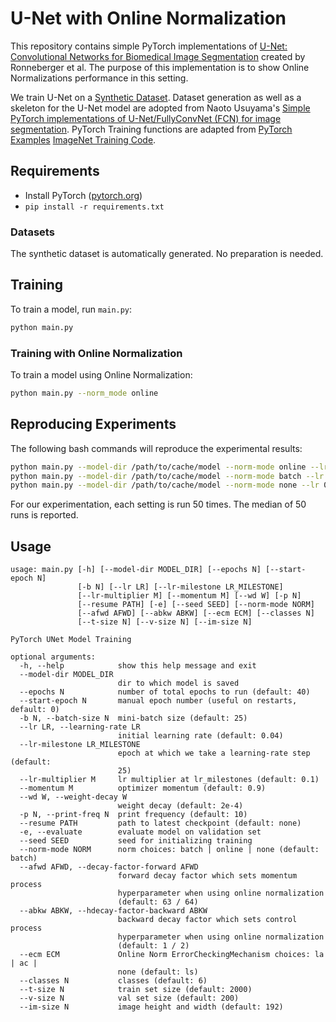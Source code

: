 # U-Net with Online Normalization

This repository contains simple PyTorch implementations of 
[U-Net: Convolutional Networks for Biomedical Image Segmentation](https://lmb.informatik.uni-freiburg.de/people/ronneber/u-net/) 
created by Ronneberger et al. 
The purpose of this implementation is to show Online Normalizations performance 
in this setting. 

We train U-Net on a 
[Synthetic Dataset](https://github.com/usuyama/pytorch-unet). 
Dataset generation as well as a skeleton for the U-Net model are adopted from 
Naoto Usuyama's [Simple PyTorch implementations of U-Net/FullyConvNet (FCN) for 
image segmentation](https://github.com/usuyama/pytorch-unet). 
PyTorch Training functions are adapted from 
[PyTorch Examples](https://github.com/pytorch/examples) 
[ImageNet Training Code](https://github.com/pytorch/examples/tree/master/imagenet).

## Requirements

- Install PyTorch ([pytorch.org](http://pytorch.org))
- `pip install -r requirements.txt`

### Datasets

The synthetic dataset is automatically generated. No preparation is needed.

## Training

To train a model, run `main.py`:

```bash
python main.py
```

### Training with Online Normalization

To train a model using Online Normalization:

```bash
python main.py --norm_mode online
```

## Reproducing Experiments

The following bash commands will reproduce the experimental results:
```bash
python main.py --model-dir /path/to/cache/model --norm-mode online --lr 0.04 --afwd 0.984375 --abkw 0.5
python main.py --model-dir /path/to/cache/model --norm-mode batch --lr 0.04
python main.py --model-dir /path/to/cache/model --norm-mode none --lr 0.6
```
For our experimentation, each setting is run 50 times. 
The median of 50 runs is reported.

## Usage

```
usage: main.py [-h] [--model-dir MODEL_DIR] [--epochs N] [--start-epoch N]
               [-b N] [--lr LR] [--lr-milestone LR_MILESTONE]
               [--lr-multiplier M] [--momentum M] [--wd W] [-p N]
               [--resume PATH] [-e] [--seed SEED] [--norm-mode NORM]
               [--afwd AFWD] [--abkw ABKW] [--ecm ECM] [--classes N]
               [--t-size N] [--v-size N] [--im-size N]

PyTorch UNet Model Training

optional arguments:
  -h, --help            show this help message and exit
  --model-dir MODEL_DIR
                        dir to which model is saved
  --epochs N            number of total epochs to run (default: 40)
  --start-epoch N       manual epoch number (useful on restarts, default: 0)
  -b N, --batch-size N  mini-batch size (default: 25)
  --lr LR, --learning-rate LR
                        initial learning rate (default: 0.04)
  --lr-milestone LR_MILESTONE
                        epoch at which we take a learning-rate step (default:
                        25)
  --lr-multiplier M     lr multiplier at lr_milestones (default: 0.1)
  --momentum M          optimizer momentum (default: 0.9)
  --wd W, --weight-decay W
                        weight decay (default: 2e-4)
  -p N, --print-freq N  print frequency (default: 10)
  --resume PATH         path to latest checkpoint (default: none)
  -e, --evaluate        evaluate model on validation set
  --seed SEED           seed for initializing training
  --norm-mode NORM      norm choices: batch | online | none (default: batch)
  --afwd AFWD, --decay-factor-forward AFWD
                        forward decay factor which sets momentum process
                        hyperparameter when using online normalization
                        (default: 63 / 64)
  --abkw ABKW, --hdecay-factor-backward ABKW
                        backward decay factor which sets control process
                        hyperparameter when using online normalization
                        (default: 1 / 2)
  --ecm ECM             Online Norm ErrorCheckingMechanism choices: la | ac |
                        none (default: ls)
  --classes N           classes (default: 6)
  --t-size N            train set size (default: 2000)
  --v-size N            val set size (default: 200)
  --im-size N           image height and width (default: 192)
```

